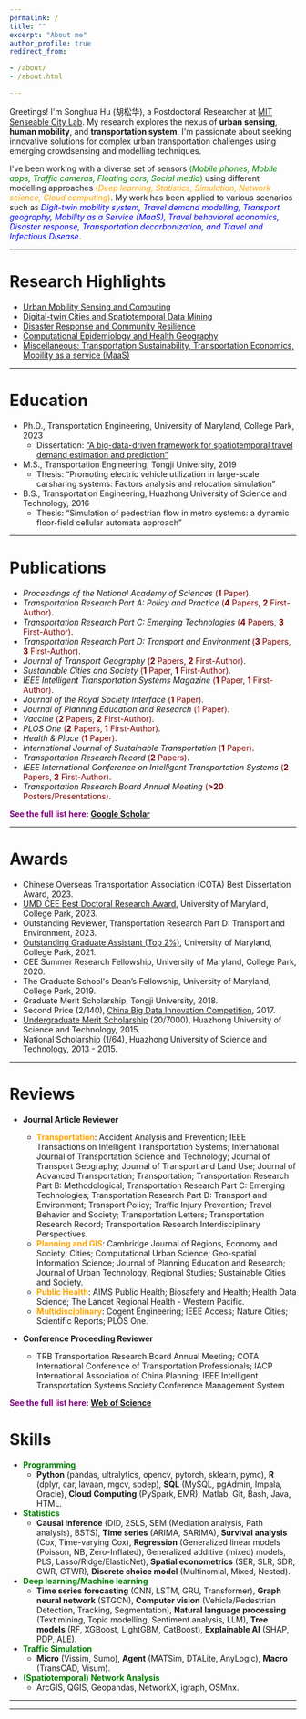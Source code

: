 ```yaml
---
permalink: /
title: ""
excerpt: "About me"
author_profile: true
redirect_from:

- /about/
- /about.html

---
```

Greetings! I'm Songhua Hu (胡松华), a Postdoctoral Researcher at [MIT Senseable City Lab](https://senseable.mit.edu/).
My research explores the nexus of **urban sensing**, **human mobility**, and **transportation system**. 
I'm passionate about seeking innovative solutions for complex urban transportation challenges using emerging crowdsensing and modelling techniques. 

I've been working with a diverse set of sensors <span style="color: green"> (_Mobile phones, Mobile apps, Traffic cameras, Floating cars, Social media_)</span> using different modelling approaches <span style="color: orange"> (_Deep learning, Statistics, Simulation, Network science, Cloud computing_)</span>. 
My work has been applied to various scenarios such as <span style="color: blue"> _Digit-twin mobility system, Travel demand modelling, Transport geography, Mobility as a Service (MaaS), Travel behavioral economics, 
Disaster response, Transportation decarbonization, and Travel and Infectious Disease_</span>.

***

Research Highlights
======

+ [Urban Mobility Sensing and Computing](https://songhuahu-umd.github.io/Human%20Mobility)
+ [Digital-twin Cities and Spatiotemporal Data Mining](https://songhuahu-umd.github.io/Traffic%20Simulation)
+ [Disaster Response and Community Resilience](https://songhuahu-umd.github.io/Infrastructure%20Resilience)
+ [Computational Epidemiology and Health Geography](https://songhuahu-umd.github.io/Public%20Health)
+ [Miscellaneous: Transportation Sustainability, Transportation Economics, Mobility as a service (MaaS)](https://songhuahu-umd.github.io/Shared%20Mobility)

***

Education
======

* Ph.D., Transportation Engineering, University of Maryland, College Park, 2023
    * Dissertation: [“A big-data-driven framework for spatiotemporal travel demand estimation and prediction”](https://drum.lib.umd.edu/items/4be96816-0aaf-4d4d-a1f0-11593c284d8b)
* M.S., Transportation Engineering, Tongji University, 2019
    * Thesis: “Promoting electric vehicle utilization in large-scale carsharing systems: Factors analysis and relocation
      simulation”
* B.S., Transportation Engineering, Huazhong University of Science and Technology, 2016
    * Thesis: “Simulation of pedestrian flow in metro systems: a dynamic floor-field cellular automata approach”

***

Publications
======
* _Proceedings of the National Academy of Sciences_ <span style="color: maroon"> (**1** Paper)</span>.
* _Transportation Research Part A: Policy and Practice_ <span style="color: maroon">(**4** Papers, **2** First-Author)</span>.
* _Transportation Research Part C: Emerging Technologies_ <span style="color: maroon">(**4** Papers, **3** First-Author)</span>.
* _Transportation Research Part D: Transport and Environment_ <span style="color: maroon">(**3** Papers, **3** First-Author)</span>.
* _Journal of Transport Geography_ <span style="color: maroon">(**2** Papers, **2** First-Author)</span>.
* _Sustainable Cities and Society_ <span style="color: maroon">(**1** Paper, **1** First-Author)</span>.
* _IEEE Intelligent Transportation Systems Magazine_ <span style="color: maroon">(**1** Paper, **1** First-Author)</span>.
* _Journal of the Royal Society Interface_ <span style="color: maroon">(**1** Paper)</span>.
* _Journal of Planning Education and Research_ <span style="color: maroon">(**1** Paper)</span>.
* _Vaccine_ <span style="color: maroon">(**2** Papers, **2** First-Author)</span>.
* _PLOS One_ <span style="color: maroon">(**2** Papers, **1** First-Author)</span>.
* _Health & Place_ <span style="color: maroon">(**1** Paper)</span>.
* _International Journal of Sustainable Transportation_ <span style="color: maroon">(**1** Paper)</span>.
* _Transportation Research Record_ <span style="color: maroon">(**2** Papers)</span>.
* _IEEE International Conference on Intelligent Transportation Systems_ <span style="color: maroon">(**2** Papers, **2**
  First-Author)</span>.
* _Transportation Research Board Annual Meeting_ <span style="color: maroon">(**>20** Posters/Presentations)</span>.

<span style="color: purple">**See the full list here: [Google Scholar](https://scholar.google.com/citations?user=uVIbQyAAAAAJ&hl=en)**</span>

***

Awards
======
* Chinese Overseas Transportation Association (COTA) Best Dissertation Award, 2023.
* [UMD CEE Best Doctoral Research Award](https://cee.umd.edu/news/story/hu-waters-win-thesis-awards), University of Maryland, College Park, 2023.
* Outstanding Reviewer, Transportation Research Part D: Transport and Environment, 2023.
* [Outstanding Graduate Assistant (Top 2%)](https://gradschool.umd.edu/funding/student-fellowships-awards/outstanding-graduate-assistant-awards), University of Maryland, College Park, 2021.
* CEE Summer Research Fellowship, University of Maryland, College Park, 2020.
* The Graduate School's Dean’s Fellowship, University of Maryland, College Park, 2019.
* Graduate Merit Scholarship, Tongji University, 2018.
* Second Price (2/140), [China Big Data Innovation Competition](http://www.360doc.com/content/21/0222/19/73861477_963398711.shtml), 2017.
* [Undergraduate Merit Scholarship](http://news.hust.edu.cn/info/1007/2164.htm) (20/7000), Huazhong University of Science and
  Technology, 2015.
* National Scholarship (1/64), Huazhong University of Science and Technology, 2013 - 2015.

***

Reviews
======
* **Journal Article Reviewer**
  * <span style="color: orange">**Transportation**</span>: Accident Analysis and Prevention; IEEE Transactions on Intelligent Transportation Systems; International Journal of Transportation Science and Technology; Journal of Transport Geography; Journal of Transport and Land Use; Journal of Advanced Transportation;
    Transportation; Transportation Research Part B: Methodological; Transportation Research Part C: Emerging Technologies; 
    Transportation Research Part D: Transport and Environment; Transport Policy;
    Traffic Injury Prevention; Travel Behavior and Society; Transportation Letters; Transportation Research Record;
    Transportation Research Interdisciplinary Perspectives.
  * <span style="color: orange">**Planning and GIS**</span>: Cambridge Journal of Regions, Economy and Society; Cities; Computational Urban Science; Geo-spatial Information Science;
    Journal of Planning Education and Research; Journal of Urban Technology; Regional Studies; Sustainable Cities and Society.
  * <span style="color: orange">**Public Health**</span>: AIMS Public Health; Biosafety and Health; Health Data Science; The Lancet Regional Health - Western Pacific.
  * <span style="color: orange">**Multidisciplinary**</span>: Cogent Engineering; IEEE Access; Nature Cities; Scientific Reports; PLOS One.

* **Conference Proceeding Reviewer**
  * TRB Transportation Research Board Annual Meeting;
    COTA International Conference of Transportation Professionals;
    IACP International Association of China Planning;
    IEEE Intelligent Transportation Systems Society Conference Management System

<span style="color: purple">**See the full list here: [Web of Science](https://www.webofscience.com/wos/author/record/ABF-2415-2021)**</span>

Skills
======

* <span style="color: green">**Programming**</span>
    * **Python** (pandas, ultralytics, opencv, pytorch, sklearn, pymc), **R** (dplyr, car, lavaan, mgcv, spdep), **SQL** (MySQL,
      pgAdmin, Impala, Oracle), **Cloud Computing** (PySpark, EMR), Matlab, Git, Bash, Java, HTML.
* <span style="color: green">**Statistics**</span>
    * **Causal inference** (DID, 2SLS, SEM (Mediation analysis, Path analysis), BSTS), **Time series** (ARIMA, SARIMA),
  **Survival analysis** (Cox, Time-varying Cox), **Regression** (Generalized linear models (Poisson, NB, Zero-Inflated), Generalized additive (mixed) models, PLS, Lasso/Ridge/ElasticNet), 
  **Spatial econometrics** (SER, SLR, SDR, GWR, GTWR), **Discrete choice model** (Multinomial, Mixed, Nested).
* <span style="color: green">**Deep learning/Machine learning**</span>
  *  **Time series forecasting** (CNN, LSTM, GRU, Transformer), **Graph neural network** (STGCN), **Computer vision** (Vehicle/Pedestrian Detection, Tracking, Segmentation), **Natural language processing** (Text mining, Topic modelling, Sentiment analysis, LLM), 
  **Tree models** (RF, XGBoost, LightGBM, CatBoost), **Explainable AI** (SHAP, PDP, ALE).
* <span style="color: green">**Traffic Simulation**</span>
  * **Micro** (Vissim, Sumo), **Agent** (MATSim, DTALite, AnyLogic), **Macro** (TransCAD, Visum).
* <span style="color: green">**(Spatiotemporal) Network Analysis**</span>
  * ArcGIS, QGIS, Geopandas, NetworkX, igraph, OSMnx.

***

------
<script type='text/javascript' id='clustrmaps' src='//cdn.clustrmaps.com/map_v2.js?cl=848383&w=288&t=n&d=zU9DbdqNwD8PS5IHucVNU8GV_lJolPyn6nhjUQYN5FI&co=ffffff&ct=808080&cmo=3acc3a&cmn=ff5353'></script>